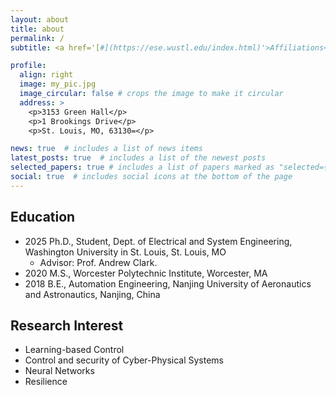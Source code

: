 ```yaml
---
layout: about
title: about
permalink: /
subtitle: <a href='[#](https://ese.wustl.edu/index.html)'>Affiliations</a>. Department of Electrical and Systems Engineering, Washington University in St. Louis

profile:
  align: right
  image: my_pic.jpg
  image_circular: false # crops the image to make it circular
  address: >
    <p>3153 Green Hall</p>
    <p>1 Brookings Drive</p>
    <p>St. Louis, MO, 63130=</p>

news: true  # includes a list of news items
latest_posts: true  # includes a list of the newest posts
selected_papers: true # includes a list of papers marked as "selected={true}"
social: true  # includes social icons at the bottom of the page
---
```


## Education
- 2025 Ph.D., Student, Dept. of Electrical and System Engineering, Washington University in St. Louis, St. Louis, MO 
  - Advisor: Prof. Andrew Clark. 
- 2020 M.S., Worcester Polytechnic Institute, Worcester, MA
- 2018 B.E., Automation Engineering, Nanjing University of Aeronautics and Astronautics, Nanjing, China

## Research Interest
- Learning-based Control
- Control and security of Cyber-Physical Systems
- Neural Networks
- Resilience

<!-- Write your biography here. Tell the world about yourself. Link to your favorite [subreddit](http://reddit.com). You can put a picture in, too. The code is already in, just name your picture `prof_pic.jpg` and put it in the `img/` folder.

Put your address / P.O. box / other info right below your picture. You can also disable any of these elements by editing `profile` property of the YAML header of your `_pages/about.md`. Edit `_bibliography/papers.bib` and Jekyll will render your [publications page](/al-folio/publications/) automatically.

Link to your social media connections, too. This theme is set up to use [Font Awesome icons](http://fortawesome.github.io/Font-Awesome/) and [Academicons](https://jpswalsh.github.io/academicons/), like the ones below. Add your Facebook, Twitter, LinkedIn, Google Scholar, or just disable all of them. -->
